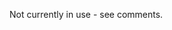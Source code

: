 Not currently in use - see comments.

<!-- <img src="https://i.imgur.com/sX12DTc.png">

# Project 2 Assessment

## Introduction (By Instructor)

This **Introduction** section will be read in class by the instructor.

Students are to have their laptops closed until directed to open them.

Students will be self-directed beginning with the **Instructions & Time Guidelines** section below.

### GOAL

The goal of this project assessment is to gauge your ability to develop a minimal full-stack web application using the Express framework running in Node, including your ability to:

- Define a Model with Sequelize
- Run Sequelize migrations
- Define routes that perform basic CRUD and either redirect or render EJS templates
- Write an EJS template that displays a list of data and shows a form
- Demonstrate proper RESTful routing and naming conventions

### DEMO

The instructor will now demonstrate the app you will be building.

### OVERALL APPLICATION REQUIREMENTS

As you saw, the application consists of:

- A **SINGLE** page (template) with a title of "Wacky Widgets", that displays all widgets in the database and provides a form to add a new widget.
- When browsing to the root route of the application (`http://localhost:3000`), the "Wacky Widgets" page is displayed.
- The widgets were displayed in `<div>` elements (with provided styles).
- Each widget's `<div>` has three things to display:
    - The `description` field value
    - The `quantity` field value
    - A button used to delete a widget
- After a widget is added or deleted, the app redirects back to the "Wacky Widgets" page.
- If there are no widgets in the database, show a message "No Widgets Exist" instead of the table of widgets.

Use the screenshots below as your "wireframes".

There are a few "hints" offered along the way.

The layout and styling of this assessment is secondary to its functionality. As long as the app behaves as required and displays all elements specified, you will pass.

There is a CSS file included which styles the elements you might need. Feel free to use them.

### PROCESS

This assessment is an **individual** assignment - no collaboration please.

It's "open book" - you may reference anything on your computer, Google, use notes, etc. 

It is anticipated that it will take approximately **90 minutes** to complete this assessment, however, if necessary, you have up to 3 hours to finish.

When finished you will demo your app to an instructor and slack them the link to your personal GitHub repo.

## Instructions & Estimated Time Guidelines (You've Got This!)

Please follow the following steps in order:

- **STEP 1 - Prepare** (&asymp; 5 minutes)
- **STEP 2 - Set Up the App** (&asymp; 10 minutes)
- **STEP 3 - Implement the App's Requirements** (&asymp; 75 minutes)
- **STEP 4 - Demo & Slack Link to Your Instructor**

> The above times are just guidelines

## Assessment Steps to Complete

### STEP 1 - Prepare (&asymp; 5 minutes)

Briefly read through the rest of this assignment to better understand what is required before starting to code.

### STEP 2 - Set Up the App (&asymp; 10 minutes)

Fork and clone [the starter code repo](https://github.com/WDI-SEA/project-2-assessment) to get the starter code. All necessary node modules have been added as dependencies. For reference, here is what they are:

* ejs
* express
* method-override
* pg
* sequelize

You will need to install these after cloning down your fork using `npm i`.

YOU DO NOT NEED TO RUN SEQUELIZE INIT!!!

The necessary sequelize files and folders are already in place and a **Mac** version of the config.json is present. **If you are using WSL on a PC, remember to add your username and password. See your instructor or IA if you need help with the configuration.**

You **DO** need to create a database named exactly `unit2_assessment`. You can use the `createdb` command from postgres to do this.

The app does **not** use a user model nor authentication.

This app will require only one data model - `widget`. Use normal sequelize commands to create this. The `widget` model only has two attributes:

- `description` -  a `string`
- `quantity` - an `integer`

The app only requires a single EJS template, therefore there is no need to spend time installing and using EJS Layouts unless you want to.

Some basic CSS is also provided to you.

### STEP 3 - Implement the App's Requirements (&asymp; 75 minutes)

#### Planning

Before you start coding, think about your data and your routes. Refer to the big RESTful routing chart. (It's already set up for "widgets"! Ha!) You can *add* a widget. You can *delete* a widget. You *read an index* of all widgets. Those are the only actions you need to plan for. What are the HTTP verbs you use for those operations? What are the URLs? Refer to the chart!

#### STEP 3.1 - Root Route

Browsing to the root route of the application display your app's single template, i.e., _index.ejs_, with a title of "Wacky Widgets":

<img src="https://i.imgur.com/qOnvKTj.png">

The "Wacky Widget" page title is an `<h1>` element.

#### STEP 3.2 - No Widgets in the Database

After this step is completed, your app should look something like this:

<img src="https://i.imgur.com/aLuM1GQ.png">

When there are no widgets in the database, a "No Widgets Exist" message should be displayed.

The "No Widgets Exist" is an `<h3>` followed by an `<hr>`.

##### Hint

You can use the `if` statement and the `length` property of the widgets to render different things in the template like this:

```html
<% if (widgets.length === 0) { %>

<% } else { %>

<% } %>
```

Note that the name of `widgets` will be the name of the variable holding the list of widgets.

#### STEP 3.3 - Form for Adding Widgets

After the form for adding a new widget has been added to the template, the display should look something like this:

<img src="https://i.imgur.com/2Qnb450.png">

The "Add Widget" heading is an `<h4>` below the `<hr>`.

Then comes the `form` for the `widget` model.

#### STEP 3.4

When there are widgets in the database, the display should look something like this:

<img src="https://i.imgur.com/JPpQCWR.png">

Each widget is being displayed as a `<div>` with text elements inside it.

The button deletes that widget from the database. For example, no more JavaScript Jelly Beans:

<img src="https://i.imgur.com/XHLet6w.png">

**Congrats, you're done!**

### STEP 4 - Demo & Slack Link to Your Instructor

**Take your computer and demo the app's functionality to your instructor.**

Do a final commit and push to your GitHub.

**Slack your app's link to your instructors**

Styling, for the most part is a bonus for this assessment. This thing does not need to be beautiful. Worry about functionality first and foremost. Priority one is that your routes work properly. Priority two is that your database works properly. Priority three is deployment. Get as far as you can within the allotted time frame.
-->

